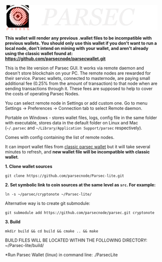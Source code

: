 ![image](https://github.com/parsecnode/parsec-icons/blob/main/PARSEC-zero_banner.png?raw=true)

<b> This wallet will render any previous .wallet files to be incompatible with previous wallets. You should only use this wallet if you don't want to run a local node, don't intend on mining with your wallet, and aren't already using the classic wallet found at: https://github.com/parsecnode/parsecwallet.git</b>

This is the lite version of Parsec GUI. It works via remote daemon and doesn't store blockchain on your PC. The remote nodes are rewarded for their service. Parsec wallets, connected to masternode, are paying small additional fee (0.25% from the amount of transaction) to that node when are sending transactions through it. These fees are supposed to help to cover the costs of operating Parsec Nodes.

You can select remote node in Settings or add custom one. Go to menu Settings -> Preferences -> Connection tab to select Remote daemon.

Portable on Windows - stores wallet files, logs, config file in the same folder with executable, stores data in the default folder on Linux and Mac (`~/.parsec` and `~/Library/Application Support/parsec` respectively).

Comes with config containing the list of remote nodes.

It can import wallet files from [classic parsec wallet](https://github.com/parsecnode/parsecwallet) but it will take several minutes to refresh, and <b>new wallet file will be incompatible with classic wallet</b>.


**1. Clone wallet sources**

```
git clone https://github.com/parsecnode/Parsec-lite.git
```

**2. Set symbolic link to coin sources at the same level as `src`. For example:**

```
ln -s ~/parsec/cryptonote ~/Parsec-lite/
```

Alternative way is to create git submodule:

```
git submodule add https://github.com/parsecnode/parsec.git cryptonote
```

**3. Build**

```
mkdir build && cd build && cmake .. && make
```
BUILD FILES WILL BE LOCATED WITHIN THE FOLLOWING DIRECTORY: ~/Parsec-lite/build/
  
  *Run Parsec Wallet (linux) in command line: ./ParsecLite
